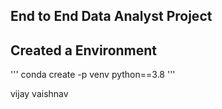 ## End to End Data Analyst Project

## Created a Environment

'''
    conda create -p venv python==3.8
'''

vijay vaishnav